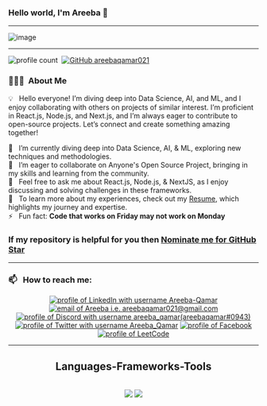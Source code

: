 ### Hello world, I'm Areeba 👋 

-----

<p align="center">
 
![image](https://user-images.githubusercontent.com/61057666/169029838-74df663d-2e62-4d77-bdff-b43f7d63f00f.png)

</p>

-----

![profile count](https://komarev.com/ghpvc/?username=areebaqamar021&color=red)&nbsp;
[![GitHub areebaqamar021](https://img.shields.io/github/followers/areebaqamar021?label=follow&style=social)](https://github.com/areebaqamar021)&nbsp;

### 👨🏻‍💻 &nbsp;About Me

💡 &nbsp; Hello everyone! I’m diving deep into Data Science, AI, and ML, and I enjoy collaborating with others on projects of similar interest. I’m proficient in React.js, Node.js, and Next.js, and I’m always eager to contribute to open-source projects. Let’s connect and create something amazing together!

🌱 &nbsp; I’m currently diving deep into Data Science, AI, & ML, exploring new techniques and methodologies.\
👯 &nbsp; I’m eager to collaborate on Anyone's Open Source Project, bringing in my skills and learning from the community.\
💬 &nbsp; Feel free to ask me about React.js, Node.js, & NextJS, as I enjoy discussing and solving challenges in these frameworks.\
📄 &nbsp; To learn more about my experiences, check out my <a href="https://drive.google.com/file/d/1-L7DNQDR1zeXZ_2tOTfqZ2k_pCeBjJ7P/view?usp=sharing">Resume</a>, which highlights my journey and expertise.\
⚡ &nbsp; Fun fact: **Code that works on Friday may not work on Monday**

### If my repository is helpful for you then [Nominate me for GitHub Star](https://stars.github.com/nominate/)

-----
### 📫 &nbsp; How to reach me:

<div align="center">
  <a href="https://www.linkedin.com/in/areeba-qamar-7a40471a4/"><img src="https://img.shields.io/badge/LinkedIn-0A66C2?style=for-the-badge&logo=linkedin&logoColor=white" alt="profile of LinkedIn with username Areeba-Qamar" /></a>
  <a href="mailto:areebaqamar021@gmail.com"><img src="https://img.shields.io/badge/Gmail-EA4335?style=for-the-badge&logo=gmail&logoColor=white" alt="email of Areeba i.e.   areebaqamar021@gmail.com" /></a>
  <a href="https://discordapp.com/areebaqamar"><img src="https://img.shields.io/badge/Discord-5865F2?style=for-the-badge&logo=discord&logoColor=white" alt="profile of Discord with username areeba_qamar(areebaqamar#0943)" /></a>
  <a href="https://x.com/AreebaQamar5"><img src="https://img.shields.io/badge/Twitter-1DA1F2?style=for-the-badge&logo=twitter&logoColor=white" alt="profile of Twitter with username Areeba_Qamar" /></a>
  <a href="https://facebook.com/areeba.qamar.988"><img src="https://img.shields.io/badge/Facebook-1877F2?style=for-the-badge&logo=facebook&logoColor=white" alt="profile of Facebook" /></a>
  <a href="https://leetcode.com/u/areebaqamar021/"><img src="https://img.shields.io/badge/LeetCode-FFA116?style=for-the-badge&logo=leetcode&logoColor=white" alt="profile of LeetCode" /></a>
</div>

-----
<h2 align="center"> Languages-Frameworks-Tools </h2>
<br/>
<div align="center">
    <img src="https://skillicons.dev/icons?i=react,bootstrap,mui,html,css,vscode,github,figma,tailwind,git,redux" />
    <img src="https://skillicons.dev/icons?i=flutter,nodejs,python,javascript,typescript,express,firebase,mongodb,nextjs" /><br>
</div>

<br/>

